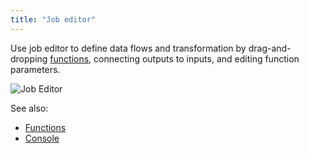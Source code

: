 ```yaml
---
title: "Job editor"
---
```


Use job editor to define data flows and transformation by drag-and-dropping
[functions](../datagrok/concepts/functions/functions.md), connecting outputs to inputs, and editing function parameters.

![Job Editor](../uploads/features/recipe-editor.png "Job Editor")

See also:

* [Functions](../datagrok/concepts/functions/functions.md)
* [Console](../datagrok/navigation.md#console)
